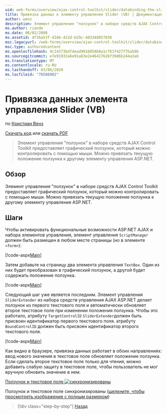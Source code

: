 ```yaml
---
uid: web-forms/overview/ajax-control-toolkit/slider/databinding-the-slider-control-vb
title: Привязка данных к элементу управления Slider (VB) | Документация Майкрософт
author: wenz
description: Элемент управления "ползунок" в наборе средств AJAX Control Toolkit предоставляет графический ползунок, который можно контролировать с помощью мыши. Можно привязать текущую поситио...
ms.author: riande
ms.date: 06/02/2008
ms.assetid: 4f3ba53f-d166-422d-b29c-403348057836
msc.legacyurl: /web-forms/overview/ajax-control-toolkit/slider/databinding-the-slider-control-vb
msc.type: authoredcontent
ms.openlocfilehash: 9c14373bdfdead9916950b8a1cf61f427f7ba50b
ms.sourcegitcommit: e7e91932a6e91a63e2e46417626f39d6b244a3ab
ms.translationtype: MT
ms.contentlocale: ru-RU
ms.lasthandoff: 03/06/2020
ms.locfileid: "78508902"
---
```

# <a name="databinding-the-slider-control-vb"></a>Привязка данных элемента управления Slider (VB)

по [Кристиан Венз](https://github.com/wenz)

[Скачать код](https://download.microsoft.com/download/9/3/f/93f8daea-bebd-4821-833b-95205389c7d0/Slider0.vb.zip) или [скачать PDF](https://download.microsoft.com/download/2/d/c/2dc10e34-6983-41d4-9c08-f78f5387d32b/slider0VB.pdf)

> Элемент управления "ползунок" в наборе средств AJAX Control Toolkit предоставляет графический ползунок, который можно контролировать с помощью мыши. Можно привязать текущую положение ползунка к другому элементу управления ASP.NET.

## <a name="overview"></a>Обзор

Элемент управления "ползунок" в наборе средств AJAX Control Toolkit предоставляет графический ползунок, который можно контролировать с помощью мыши. Можно привязать текущую положение ползунка к другому элементу управления ASP.NET.

## <a name="steps"></a>Шаги

Чтобы активировать функциональные возможности ASP.NET AJAX и набора элементов управления, элемент управления `ScriptManager` должен быть размещен в любом месте страницы (но в элементе `<form>`):

[!code-aspx[Main](databinding-the-slider-control-vb/samples/sample1.aspx)]

Затем добавьте на страницу два элемента управления `TextBox`. Один из них будет преобразован в графический ползунок, а другой будет содержать положение ползунка.

[!code-aspx[Main](databinding-the-slider-control-vb/samples/sample2.aspx)]

Следующий шаг уже является последним. Элемент управления `SliderExtender` из набора средств управления AJAX ASP.NET делает ползунок из первого текстового поля и автоматически обновляет второе текстовое поле при изменении положения ползунка. Чтобы это работало, атрибуту `TargetControlID` `SliderExtender`должен быть присвоен идентификатор первого текстового поля. атрибуту `BoundControlID` должен быть присвоен идентификатор второго текстового поля.

[!code-aspx[Main](databinding-the-slider-control-vb/samples/sample3.aspx)]

Как видно в браузере, привязка данных работает в обоих направлениях: ввод нового значения в текстовое поле обновляет положение ползунка. Если сделать второе текстовое поле только для чтения, можно добавить слабую защиту в текстовое поле, чтобы пользователь не мог вручную обновить значение в нем.

[Ползунок и текстовое поле ![синхронизированы](databinding-the-slider-control-vb/_static/image2.png)](databinding-the-slider-control-vb/_static/image1.png)

Ползунок и текстовое поле синхронизированы ([щелкните, чтобы просмотреть изображение с полным размером](databinding-the-slider-control-vb/_static/image3.png))

> [!div class="step-by-step"]
> [Назад](using-the-slider-control-with-auto-postback-vb.md)
